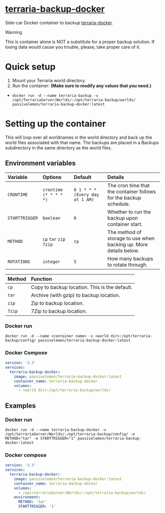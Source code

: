 # [terraria-backup-docker](https://github.com/PassiveLemon/terraria-backup-docker) </br>

Side-car Docker container to backup [terraria-docker](https://github.com/PassiveLemon/terraria-docker).

> [!WARNING]
> This is container alone is NOT a substitute for a proper backup solution. If losing data would cause you trouble, please, take proper care of it.

# Quick setup
1. Mount your Terraria world directory.
2. Run the container: <b>(Make sure to modify any values that you need.)</b>
  - `docker run -d --name terraria-backup -v /opt/TerrariaServer/Worlds/:/opt/terraria-backup/worlds/ passivelemon/terraria-backup-docker:latest`

# Setting up the container
This will loop over all worldnames in the world directory and back up the world files associated with that name. The backups are placed in a Backups subdirectory in the same directory as the world files.

## Environment variables
| Variable | Options | Default | Details |
|:-|:-|:-|:-|
`CRONTIME` | `crontime (* * * * *)` | `0 1 * * * (Every day at 1 AM)` | The cron time that the container follows for the backup schedule.
`STARTTRIGGER` | `boolean` | `0` | Whether to run the backup upon container start.
`METHOD` | `cp` `tar` `zip` `7zip` | `cp` | The method of storage to use when backing up. More details below.
`ROTATIONS` | `integer` | `5` | How many backups to rotate through.

| Method | Function |
|:-|:-|
`cp` | Copy to backup location. This is the default.
`tar` | Archive (with gzip) to backup location.
`zip` | Zip to backup location.
`7zip` | 7Zip to backup location.

### Docker run </br>
```
docker run -d --name <container name> -v <world dir>:/opt/terraria-backup/config/ passivelemon/terraria-backup-docker:latest
```

### Docker Compose
```yml
version: '3.3'
services:
  terraria-backup-docker:
    image: passivelemon/terraria-backup-docker:latest
    container_name: terraria-backup-docker
    volumes:
      - <world dir>:/opt/terraria-backup/worlds/
```

## Examples </br>
### Docker run
```
docker run -d --name terraria-backup-docker -v /opt/terrariaServer/Worlds/:/opt/terraria-backup/config/ -e METHOD="tar" -e STARTTRIGGER="1" passivelemon/terraria-backup-docker:latest
```

### Docker compose
```yml
version: '3.3'
services:
  terraria-backup-docker:
    image: passivelemon/terraria-backup-docker:latest
    container_name: terraria-backup-docker
    volumes:
      - /opt/terrariaServer/Worlds/:/opt/terraria-backup/worlds/
    environment:
      METHOD: 'tar'
      STARTTRIGGER: '1'
```


